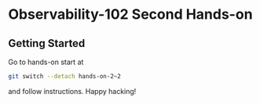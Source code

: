 # Observability-102 Second Hands-on

## Getting Started

Go to hands-on start at
```bash
git switch --detach hands-on-2~2
```
and follow instructions. Happy hacking!


